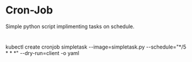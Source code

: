 # Cron-Job

Simple python script implimenting tasks on schedule.

#
kubectl create cronjob simpletask --image=simpletask.py --schedule="*/5 * * *" --dry-run=client -o yaml
